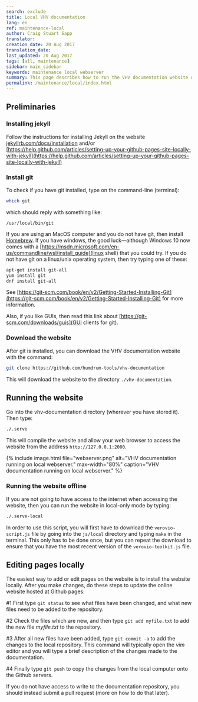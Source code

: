 ```yaml
---
search: exclude
title: Local VHV documentation
lang: en
ref: maintenance-local
author: Craig Stuart Sapp
translator: 
creation_date: 20 Aug 2017
translation_date: 
last_updated: 20 Aug 2017
tags: [all, maintenance]
sidebar: main_sidebar
keywords: maintenance local webserver
summary: This page describes how to run the VHV documentation website on your local computer rather than from Github pages.
permalink: /maintenance/local/index.html
---
```


## Preliminaries ##


### Installing jekyll ###

Follow the instructions for installing Jekyll on the website
[jekyllrb.com/docs/installation](https://jekyllrb.com/docs/installation)
and/or
[https://help.github.com/articles/setting-up-your-github-pages-site-locally-with-jekyll](https://help.github.com/articles/setting-up-your-github-pages-site-locally-with-jekyll)

### Install git ###

To check if you have git installed, type on the command-line (terminal):

```bash
which git
```

which should reply with something like:

```
/usr/local/bin/git
```

If you are using an MacOS computer and you do not have git, then install [Homebrew](http://brew.sh).
If you have windows, the good luck&mdash;although Windows 10 now comes with a [https://msdn.microsoft.com/en-us/commandline/wsl/install_guide](linux shell) that you
could try.
If you do not have git on a linux/unix operating system, then try typing one of these:

```bash
apt-get install git-all
yum install git
dnf install git-all
```

See [https://git-scm.com/book/en/v2/Getting-Started-Installing-Git](https://git-scm.com/book/en/v2/Getting-Started-Installing-Git)
 for more information.

Also, if you like GUIs, then read this link about [https://git-scm.com/downloads/guis](GUI clients for git).

### Download the website ###

After git is installed, you can download the VHV documentation website with the command:

```bash
git clone https://github.com/humdrum-tools/vhv-documentation
```

This will download the website to the directory `./vhv-documentation`.

## Running the website ##

Go into the vhv-documentation directory (wherever you have stored it).  Then type:

```bash
./.serve
```

This will compile the website and allow your web browser to access the website from the address
`http://127.0.0.1:2000`.

{% include image.html
	file="webserver.png"
	alt="VHV documentation running on local webserver."
	max-width="80%"
	caption="VHV documentation running on local webserver."
%}

### Running the website offline ###

If you are not going to have access to the internet when accessing the website, then
you can run the website in local-only mode by typing:

```bash
./.serve-local
```

In order to use this script, you will first have to download the `verovio-script.js` file
by going into the `js/local` directory and typing `make` in the terminal.  This only has to 
be done once, but you can repeat the download to ensure that you have the most recent
version of the `verovio-toolkit.js` file.

## Editing pages locally ##

The easiest way to add or edit pages on the website is to install the website locally.
After you make changes, do these steps to update the online website hosted at Github pages:

#1 First type `git status` to see what files have been changed, and what new files
need to be added to the repository.  

#2 Check the files which are new, and then type
`git add myfile.txt`
to add the new file *myfile.txt* to the repository.  

#3 After all new files have been added,
type `git commit -a` to add the changes to the local repository.  This command will 
typically open the *vim* editor and you will type a brief description of the changes 
made to the documentation.  

#4 Finally type `git push` to copy the changes from the local
computer onto the Github servers.


If you do not have access to write to the documentation repository, you should instead
submit a pull request (more on how to do that later).









